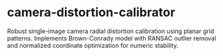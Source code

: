 # camera-distortion-calibrator
Robust single-image camera radial distortion calibration using planar grid patterns. Implements Brown-Conrady model with RANSAC outlier removal and normalized coordinate optimization for numeric stability.
